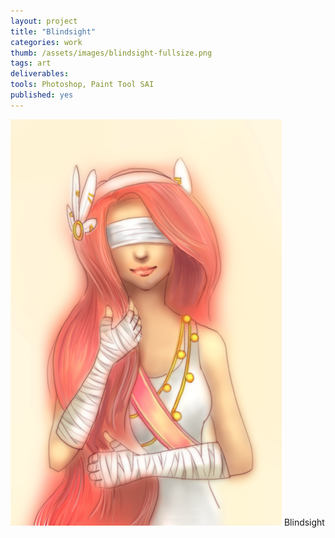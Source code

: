 ```yaml
---
layout: project
title: "Blindsight"
categories: work
thumb: /assets/images/blindsight-fullsize.png
tags: art
deliverables: 
tools: Photoshop, Paint Tool SAI
published: yes
---
```


<img src="/assets/images/blindsight-fullsize.png" alt="Blindsight by Ariel Liu" />
Blindsight
